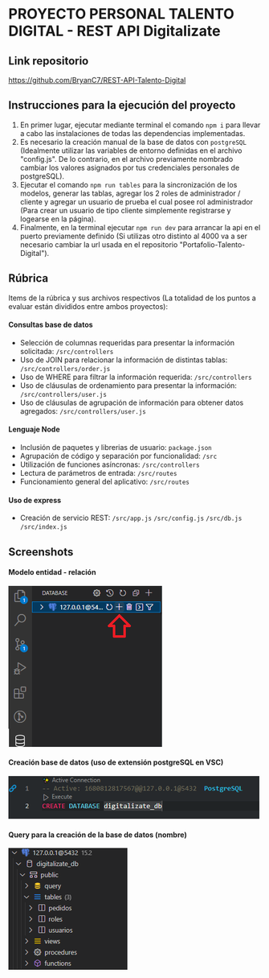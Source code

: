 # PROYECTO PERSONAL TALENTO DIGITAL - REST API Digitalizate
## Link repositorio
https://github.com/BryanC7/REST-API-Talento-Digital
## Instrucciones para la ejecución del proyecto  
1. En primer lugar, ejecutar mediante terminal el comando ```npm i``` para llevar a cabo las instalaciones de todas las dependencias implementadas.
2. Es necesario la creación manual de la base de datos con ```postgreSQL``` (Idealmente utilizar las variables de entorno definidas en el archivo "config.js". De lo contrario, en el archivo previamente nombrado cambiar los valores asignados por tus credenciales personales de postgreSQL).
3. Ejecutar el comando ```npm run tables``` para la sincronización de los modelos, generar las tablas, agregar los 2 roles de administrador / cliente y agregar un usuario de prueba el cual posee rol administrador (Para crear un usuario de tipo cliente simplemente registrarse y logearse en la página).
4. Finalmente, en la terminal ejecutar ```npm run dev``` para arrancar la api en el puerto previamente definido (Si utilizas otro distinto al 4000 va a ser necesario cambiar la url usada en el repositorio "Portafolio-Talento-Digital").

## Rúbrica
Items de la rúbrica y sus archivos respectivos (La totalidad de los puntos a evaluar están divididos entre ambos proyectos):
#### Consultas base de datos
- Selección de columnas requeridas para presentar la información solicitada: ```/src/controllers```
- Uso de JOIN para relacionar la información de distintas tablas: ```/src/controllers/order.js``` 
- Uso de WHERE para filtrar la información requerida: ```/src/controllers``` 
- Uso de cláusulas de ordenamiento para presentar la información: ```/src/controllers/user.js``` 
- Uso de cláusulas de agrupación de información para obtener datos agregados: ```/src/controllers/user.js``` 

#### Lenguaje Node
- Inclusión de paquetes y librerias de usuario: ```package.json```
- Agrupación de código y separación por funcionalidad: ```/src```
- Utilización de funciones asíncronas: ```/src/controllers```
- Lectura de parámetros de entrada: ```/src/routes```
- Funcionamiento general del aplicativo: ```/src/routes```

#### Uso de express
- Creación de servicio REST: ```/src/app.js``` ```/src/config.js``` ```/src/db.js``` ```/src/index.js```

## Screenshots
#### Modelo entidad - relación
![App Screenshot](https://github.com/BryanC7/REST-API-Talento-Digital/blob/main/screenshots/creacion-db.png?raw=true)
#### Creación base de datos (uso de extensión postgreSQL en VSC)
![App Screenshot](https://github.com/BryanC7/REST-API-Talento-Digital/blob/main/screenshots/nombre-db.png?raw=true)
#### Query para la creación de la base de datos (nombre)
![App Screenshot](https://github.com/BryanC7/REST-API-Talento-Digital/blob/main/screenshots/db-tablas.png?raw=true)